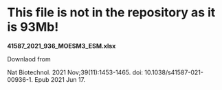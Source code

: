 # This file is not in the repository as it is 93Mb!

**41587_2021_936_MOESM3_ESM.xlsx**

Downlaod from

Nat Biotechnol. 2021 Nov;39(11):1453-1465. doi: 10.1038/s41587-021-00936-1. Epub 2021 Jun 17. 